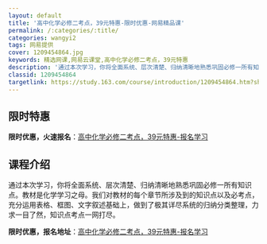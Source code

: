 ```yaml
---
layout: default
title: '高中化学必修二考点，39元特惠-限时优惠-网易精品课'
permalink: /:categories/:title/
categories: wangyi2
tags: 网易提供
cover: 1209454864.jpg
keywords: 精选网课,网易云课堂,高中化学必修二考点，39元特惠
description: '通过本次学习，你将全面系统、层次清楚、归纳清晰地熟悉巩固必修一所有知识点。教材是化学学习之母。我们对教材的每个章节所涉及'
classid: 1209454864
targetlink: https://study.163.com/course/introduction/1209454864.htm?share=1&shareId=1025206652&utm_campaign=share&utm_medium=iphoneShare&utm_source=&utm_u=1025206652
---
```


## 限时特惠

**限时优惠，火速报名**：[高中化学必修二考点，39元特惠-报名学习](https://study.163.com/course/introduction/1209454864.htm?share=1&shareId=1025206652&utm_campaign=share&utm_medium=iphoneShare&utm_source=&utm_u=1025206652)

## 课程介绍

通过本次学习，你将全面系统、层次清楚、归纳清晰地熟悉巩固必修一所有知识点。教材是化学学习之母。我们对教材的每个章节所涉及到的知识点以及必考点，充分运用表格、框图、文字叙述基础上，做到了极其详尽系统的归纳分类整理，力求一目了然，知识点考点一网打尽。

**限时优惠，报名地址**：[高中化学必修二考点，39元特惠-报名学习](https://study.163.com/course/introduction/1209454864.htm?share=1&shareId=1025206652&utm_campaign=share&utm_medium=iphoneShare&utm_source=&utm_u=1025206652)


